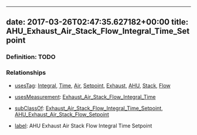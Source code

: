 
---
date: 2017-03-26T02:47:35.627182+00:00
title: AHU_Exhaust_Air_Stack_Flow_Integral_Time_Setpoint
---
### Definition: TODO

### Relationships

* [usesTag](https://brickschema.org/schema/1.0/BrickFrame#usesTag): [Integral](https://brickschema.org/schema/1.0/BrickTag#Integral), [Time](https://brickschema.org/schema/1.0/BrickTag#Time), [Air](https://brickschema.org/schema/1.0/BrickTag#Air), [Setpoint](https://brickschema.org/schema/1.0/BrickTag#Setpoint), [Exhaust](https://brickschema.org/schema/1.0/BrickTag#Exhaust), [AHU](https://brickschema.org/schema/1.0/BrickTag#AHU), [Stack](https://brickschema.org/schema/1.0/BrickTag#Stack), [Flow](https://brickschema.org/schema/1.0/BrickTag#Flow)

* [usesMeasurement](https://brickschema.org/schema/1.0/BrickFrame#usesMeasurement): [Exhaust_Air_Stack_Flow_Integral_Time](https://brickschema.org/schema/1.0/Brick#Exhaust_Air_Stack_Flow_Integral_Time)

* [subClassOf](http://www.w3.org/2000/01/rdf-schema#subClassOf): [Exhaust_Air_Stack_Flow_Integral_Time_Setpoint](https://brickschema.org/schema/1.0/Brick#Exhaust_Air_Stack_Flow_Integral_Time_Setpoint), [AHU_Exhaust_Air_Stack_Flow_Setpoint](https://brickschema.org/schema/1.0/Brick#AHU_Exhaust_Air_Stack_Flow_Setpoint)

* [label](http://www.w3.org/2000/01/rdf-schema#label): AHU Exhaust Air Stack Flow Integral Time Setpoint
